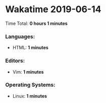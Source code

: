 # Wakatime 2019-06-14

Time Total: **0 hours 1 minutes**

### Languages:
- HTML: **1 minutes** 

### Editors:
- Vim: **1 minutes** 

### Operating Systems:
- Linux: **1 minutes** 


